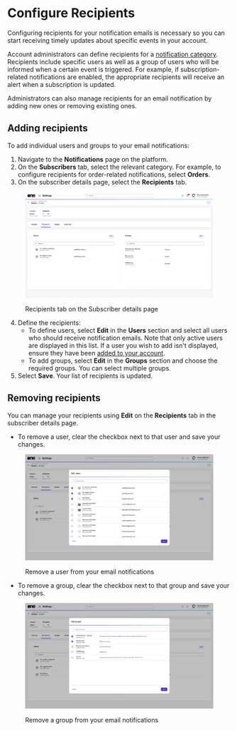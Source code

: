 # Configure Recipients

Configuring recipients for your notification emails is necessary so you can start receiving timely updates about specific events in your account.&#x20;

Account administrators can define recipients for a [notification category](./#notification_types). Recipients include specific users as well as a group of users who will be informed when a certain event is triggered. For example, if subscription-related notifications are enabled, the appropriate recipients will receive an alert when a subscription is updated.&#x20;

Administrators can also manage recipients for an email notification by adding new ones or removing existing ones.

## Adding recipients

To add individual users and groups to your email notifications:

1. Navigate to the **Notifications** page on the platform.&#x20;
2. On the **Subscribers** tab, select the relevant category. For example, to configure recipients for order-related notifications, select **Orders**.
3. On the subscriber details page, select the **Recipients** tab.

<figure><img src="../../../.gitbook/assets/notifications_subscribers_details.png" alt=""><figcaption><p>Recipients tab on the Subscriber details page</p></figcaption></figure>

4. Define the recipients:
   * To define users, select **Edit** in the **Users** section and select all users who should receive notification emails. Note that only active users are displayed in this list. If a user you wish to add isn't displayed, ensure they have been [added to your account](../users/add-new-users.md).
   * To add groups, select **Edit** in the **Groups** section and choose the required groups. You can select multiple groups.&#x20;
5. Select **Save**. Your list of recipients is updated.&#x20;

## Removing recipients

You can manage your recipients using **Edit** on the **Recipients** tab in the subscriber details page.

* To remove a user, clear the checkbox next to that user and save your changes.

<figure><img src="../../../.gitbook/assets/notifications_edit_users.png" alt=""><figcaption><p>Remove a user from your email notifications</p></figcaption></figure>

* To remove a group, clear the checkbox next to that group and save your changes.

<figure><img src="../../../.gitbook/assets/notification_edit_groups.png" alt=""><figcaption><p>Remove a group from your email notifications</p></figcaption></figure>
